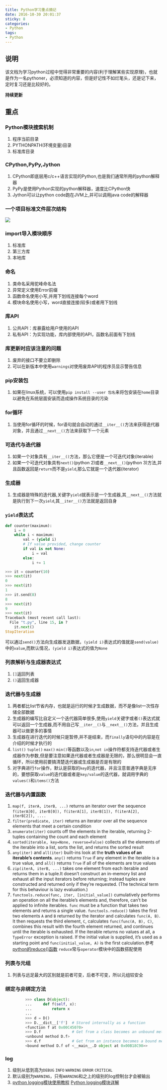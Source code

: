 ```yaml
---
title: Python学习重点摘记
date: 2016-10-30 20:01:37
sticky: 8
categories: 
- Python
tags:
- Python
---
```


## 说明
该文档为学习python过程中觉得非常重要的内容(利于理解某些实现原理)，也就是作为一名pythoner，必须知道的内容，但是好记性不如烂笔头，还是记下来，定时复习还是比较好的。

**持续更新**

<!-- more -->

## 重点

### Python模块搜索机制

1. 程序当前目录
2. PYTHONPATH(环境变量)目录
3. 标准库目录

### CPython,PyPy,Jython

1. CPython即底层用c/c++语言实现的Python,也是我们通常所用的python解释器
2. PyPy是使用Python实现的python解释器，速度比CPython快
3. Jython可以让python code跑在JVM上,并可以调用java code的解释器

### 一个项目标准文件层次结构

![](http://i.imgur.com/jwwhOiY.png)

### import导入模块顺序

1. 标准库
2. 第三方库
3. 本地库

### 命名

1. 类命名采用驼峰命名法
2. 异常定义使用Error前缀
3. 函数命名使用小写,并用下划线连接每个word
4. 模块命名使用小写，word直接连接(较多)或者用下划线

### 库API

1. 公共API：库暴露给用户使用的API
2. 私有API：为实现功能，库内部使用的API，函数名前面有下划线

### 库更新时应该注意的问题

1. 废弃的接口不要立即删除
2. 可以在新版本中使用`warnings`对使用废弃API的程序员显示警告信息

### pip安装包

1. 如果在linux系统，可以使用`pip install --user 包名`来将包安装在`home`目录以避免在系统层面安装而造成操作系统目录的污染

### for循环

1. 当使用for循环的时候，for语句就会自动的通过`__iter__()`方法来获得迭代器对象，并且通过`__next__()`方法来获取下一个元素

### 可迭代与迭代器

1. 如果一个对象具有`__iter__()`方法，那么它便是一个可迭代对象(iterable)
2. 如果一个可迭代对象具有`next()`(python 2)或者`__next__()`(python 3)方法,并且函数返回是`return`而不是`yield`,那么它就是一个迭代器(iterator)

### 生成器

1. 生成器是特殊的迭代器,关键字`yield`就表示是一个生成器,其`__next__()`方法就是执行到下一次`yield`,其`__iter__()`方法就是返回自身

### `yield`表达式

```python
def counter(maximum):
    i = 0
    while i < maximum:
        val = (yield i)
        # If value provided, change counter
        if val is not None:
            i = val
        else:
            i += 1
```

```python
>>> it = counter(10)  
>>> next(it)  
0
>>> next(it)  
1
>>> it.send(8)  
8
>>> next(it)  
9
>>> next(it)  
Traceback (most recent call last):
  File "t.py", line 15, in ?
    it.next()
StopIteration

```
可以通过`send()`方法向生成器发送数据，`(yield i)`表达式的值就是`send(value)`中的`value`,而默认情况，`(yield i)`表达式的值为`None`

### 列表解析与生成器表达式

1. `[]`返回列表
2. `()`返回生成器

### 迭代器与生成器

1. 两者都比list节省内存，也就是运行的时候才生成数据，而不是像list一次性存储全部数据
2. 生成器的编写比自定义一个迭代器简单很多,使用`yield`关键字或者`()`表达式就可以返回一个生成器,而不用自己写`__iter__()`与`__next__()`方法，并且生成器可以做更多的事情
3. 生成器在进行迭代的时候只是暂停,并不是结束，而`finally`语句中的内容是在介绍的时候才执行的
4. `list()` `tuple()` `max()` `min()`等函数以及`in`,`not in`操作符都支持迭代器或者生成器作为参数,但是要注意如果迭代器或者生成器是无限的，那么很明显会一直循环，所以使用前要搞清楚迭代器或生成器是否是有限的
5. 对字典进行`for`操作，默认是获取的`key`的迭代器，并且注意普通字典是无序的，要想获取`value`的迭代器或者是`key/value`的迭代器，就调用字典的`values()`和`items()`方法

### 迭代器与内置函数

1. `map(f, iterA, iterB, ...)` returns an iterator over the sequence 
`f(iterA[0], iterB[0]), f(iterA[1], iterB[1]), f(iterA[2], iterB[2]), ....`
2. `filter(predicate, iter)` returns an iterator over all the sequence elements that meet a certain condition
3. `enumerate(iter)` counts off the elements in the iterable, returning 2-tuples containing the count and each element
4. `sorted(iterable, key=None, reverse=False)` collects all the elements of the iterable into a list, sorts the list, and returns the sorted result
5. `any(iter)` and `all(iter)` built-ins look at the **truth values of an iterable’s contents**. `any()` returns `True` if any element in the iterable is a true value, and `all()` returns `True` if all of the elements are true values
6. `zip(iterA, iterB, ...)` takes one element from each iterable and returns them in a tuple.It doesn’t construct an in-memory list and exhaust all the input iterators before returning; instead tuples are constructed and returned only if they’re requested. (The technical term for this behaviour is lazy evaluation.)
7. `functools.reduce(func, iter, [initial_value])` cumulatively performs an operation on all the iterable’s elements and, therefore, can’t be applied to infinite iterables. `func` must be a function that takes two elements and returns a single value. `functools.reduce()` takes the first two elements `A` and `B` returned by the iterator and calculates `func(A, B)`. It then requests the third element, `C`, calculates `func(func(A, B), C)`, combines this result with the fourth element returned, and continues until the iterable is exhausted. If the iterable returns no values at all, a `TypeError` exception is raised. If the initial value is supplied, it’s used as a starting point and `func(initial_value, A)` is the first calculation.参考 [python的reduce()函数](https://www.cnblogs.com/XXCXY/p/5180245.html) `reduce`常与`operator`模块中的函数搭配使用

### 列表与元组

1. 列表与远足最大的区别就是前者可变，后者不可变，所以元组较安全

### 绑定与非绑定方法

```python
         >>> class D(object):
         ...     def f(self, x):
         ...         return x
         ...
         >>> d = D()
         >>> D.__dict__['f']  # Stored internally as a function
         <function f at 0x00C45070>
         >>> D.f              # Get from a class becomes an unbound method
         <unbound method D.f>
         >>> d.f              # Get from an instance becomes a bound method
         <bound method D.f of <__main__.D object at 0x00B18C90>>
```

### log

1. 级别从低到高为`DEBUG` `INFO` `WARNING` `ERROR` `CRITICAL`
2. 默认级别为`WARNING`，只有`WARNING`和之上的级别的log控制台才会被输出
3. [python logging模块使用教程](http://www.jianshu.com/p/feb86c06c4f4) [Python logging模块详解](http://blog.csdn.net/zyz511919766/article/details/25136485)
